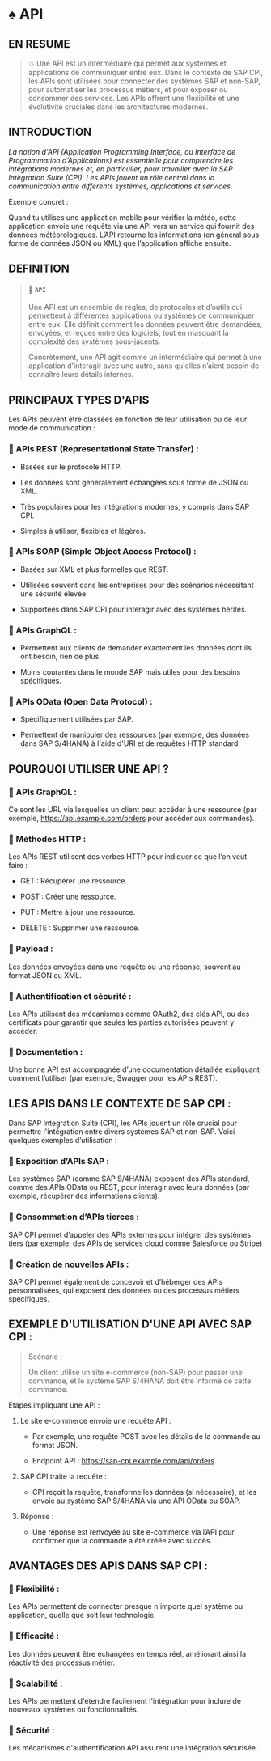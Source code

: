 # ♠ API

## EN RESUME

> :boom: Une API est un intermédiaire qui permet aux systèmes et applications de communiquer entre eux. Dans le contexte de SAP CPI, les APIs sont utilisées pour connecter des systèmes SAP et non-SAP, pour automatiser les processus métiers, et pour exposer ou consommer des services. Les APIs offrent une flexibilité et une évolutivité cruciales dans les architectures modernes.

## INTRODUCTION

_La notion d'API (Application Programming Interface, ou Interface de Programmation d’Applications) est essentielle pour comprendre les intégrations modernes et, en particulier, pour travailler avec la SAP Integration Suite (CPI). Les APIs jouent un rôle central dans la communication entre différents systèmes, applications et services._

Exemple concret :

Quand tu utilises une application mobile pour vérifier la météo, cette application envoie une requête via une API vers un service qui fournit des données météorologiques. L’API retourne les informations (en général sous forme de données JSON ou XML) que l’application affiche ensuite.

## DEFINITION

> #### :bookmark: `API`
>
> Une API est un ensemble de règles, de protocoles et d’outils qui permettent à différentes applications ou systèmes de communiquer entre eux. Elle définit comment les données peuvent être demandées, envoyées, et reçues entre des logiciels, tout en masquant la complexité des systèmes sous-jacents.
>
> Concrètement, une API agit comme un intermédiaire qui permet à une application d'interagir avec une autre, sans qu'elles n’aient besoin de connaître leurs détails internes.

## PRINCIPAUX TYPES D'APIS

Les APIs peuvent être classées en fonction de leur utilisation ou de leur mode de communication :

### :small_red_triangle_down: APIs REST (Representational State Transfer) :

- Basées sur le protocole HTTP.

- Les données sont généralement échangées sous forme de JSON ou XML.

- Très populaires pour les intégrations modernes, y compris dans SAP CPI.

- Simples à utiliser, flexibles et légères.

### :small_red_triangle_down: APIs SOAP (Simple Object Access Protocol) :

- Basées sur XML et plus formelles que REST.

- Utilisées souvent dans les entreprises pour des scénarios nécessitant une sécurité élevée.

- Supportées dans SAP CPI pour interagir avec des systèmes hérités.

### :small_red_triangle_down: APIs GraphQL :

- Permettent aux clients de demander exactement les données dont ils ont besoin, rien de plus.

- Moins courantes dans le monde SAP mais utiles pour des besoins spécifiques.

### :small_red_triangle_down: APIs OData (Open Data Protocol) :

- Spécifiquement utilisées par SAP.

- Permettent de manipuler des ressources (par exemple, des données dans SAP S/4HANA) à l'aide d'URI et de requêtes HTTP standard.

## POURQUOI UTILISER UNE API ?

### :small_red_triangle_down: APIs GraphQL :

Ce sont les URL via lesquelles un client peut accéder à une ressource (par exemple, https://api.example.com/orders pour accéder aux commandes).

### :small_red_triangle_down: Méthodes HTTP :

Les APIs REST utilisent des verbes HTTP pour indiquer ce que l’on veut faire :

- GET : Récupérer une ressource.

- POST : Créer une ressource.

- PUT : Mettre à jour une ressource.

- DELETE : Supprimer une ressource.

### :small_red_triangle_down: Payload :

Les données envoyées dans une requête ou une réponse, souvent au format JSON ou XML.

### :small_red_triangle_down: Authentification et sécurité :

Les APIs utilisent des mécanismes comme OAuth2, des clés API, ou des certificats pour garantir que seules les parties autorisées peuvent y accéder.

### :small_red_triangle_down: Documentation :

Une bonne API est accompagnée d’une documentation détaillée expliquant comment l’utiliser (par exemple, Swagger pour les APIs REST).

## LES APIS DANS LE CONTEXTE DE SAP CPI :

Dans SAP Integration Suite (CPI), les APIs jouent un rôle crucial pour permettre l'intégration entre divers systèmes SAP et non-SAP. Voici quelques exemples d’utilisation :

### :small_red_triangle_down: Exposition d’APIs SAP :

Les systèmes SAP (comme SAP S/4HANA) exposent des APIs standard, comme des APIs OData ou REST, pour interagir avec leurs données (par exemple, récupérer des informations clients).

### :small_red_triangle_down: Consommation d’APIs tierces :

SAP CPI permet d’appeler des APIs externes pour intégrer des systèmes tiers (par exemple, des APIs de services cloud comme Salesforce ou Stripe)

### :small_red_triangle_down: Création de nouvelles APIs :

SAP CPI permet également de concevoir et d’héberger des APIs personnalisées, qui exposent des données ou des processus métiers spécifiques.

## EXEMPLE D'UTILISATION D'UNE API AVEC SAP CPI :

> Scénario :
>
> Un client utilise un site e-commerce (non-SAP) pour passer une commande, et le système SAP S/4HANA doit être informé de cette commande.

Étapes impliquant une API :

1. Le site e-commerce envoie une requête API :

   - Par exemple, une requête POST avec les détails de la commande au format JSON.

   - Endpoint API : https://sap-cpi.example.com/api/orders.

2. SAP CPI traite la requête :

   - CPI reçoit la requête, transforme les données (si nécessaire), et les envoie au système SAP S/4HANA via une API OData ou SOAP.

3. Réponse :

   - Une réponse est renvoyée au site e-commerce via l’API pour confirmer que la commande a été créée avec succès.

## AVANTAGES DES APIS DANS SAP CPI :

### :small_red_triangle_down: Flexibilité :

Les APIs permettent de connecter presque n'importe quel système ou application, quelle que soit leur technologie.

### :small_red_triangle_down: Efficacité :

Les données peuvent être échangées en temps réel, améliorant ainsi la réactivité des processus métier.

### :small_red_triangle_down: Scalabilité :

Les APIs permettent d'étendre facilement l'intégration pour inclure de nouveaux systèmes ou fonctionnalités.

### :small_red_triangle_down: Sécurité :

Les mécanismes d'authentification API assurent une intégration sécurisée.
